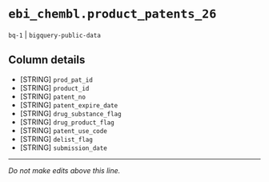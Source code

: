 # `ebi_chembl.product_patents_26`
`bq-1` | `bigquery-public-data`

## Column details
* [STRING]    `prod_pat_id`
* [STRING]    `product_id`
* [STRING]    `patent_no`
* [STRING]    `patent_expire_date`
* [STRING]    `drug_substance_flag`
* [STRING]    `drug_product_flag`
* [STRING]    `patent_use_code`
* [STRING]    `delist_flag`
* [STRING]    `submission_date`

-------------------------------------------------------------------------------
*Do not make edits above this line.*

